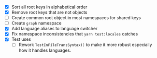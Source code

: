 - [X] Sort all root keys in alphabetical order
- [X] Remove root keys that are not objects
- [ ] Create common root object in most namespaces for shared keys
- [ ] Create `graph` namespace
- [X] Add language aliases to language switcher
- [X] Fix namespace inconsistencies that `yarn test:locales` catches
- [X] Test <Trans /> uses
  - [ ] Rework `TestInFileTransSyntax()` to make it more robust especially how it handles languages.
